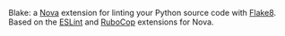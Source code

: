 Blake: a [Nova](https://nova.app/) extension for linting your Python source code with [Flake8](https://flake8.pycqa.org/). Based on the [ESLint](https://github.com/jsmecham/nova-eslint) and [RuboCop](https://github.com/jsmecham/nova-rubocop) extensions for Nova.